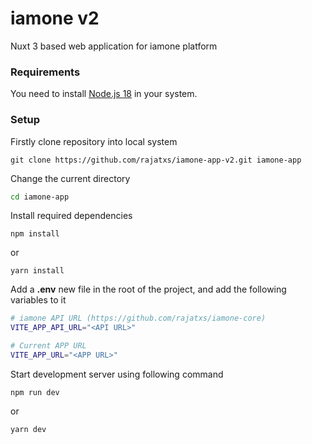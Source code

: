 # iamone v2

Nuxt 3 based web application for iamone platform

### Requirements
You need to install [Node.js 18](https://nodejs.org/en/download) in your system.

### Setup
Firstly clone repository into local system
```
git clone https://github.com/rajatxs/iamone-app-v2.git iamone-app
```

Change the current directory
```sh
cd iamone-app
```

Install required dependencies
```
npm install
```
or 
```
yarn install
```

Add a **.env** new file in the root of the project, and add the following variables to it
```sh
# iamone API URL (https://github.com/rajatxs/iamone-core)
VITE_APP_API_URL="<API URL>"

# Current APP URL
VITE_APP_URL="<APP URL>"
```

Start development server using following command
```
npm run dev
```
or 
```
yarn dev
```
